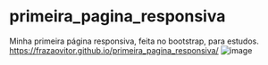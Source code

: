 # primeira_pagina_responsiva
Minha primeira página responsiva, feita no bootstrap, para estudos.<br>
https://frazaovitor.github.io/primeira_pagina_responsiva/
![image](https://user-images.githubusercontent.com/51264703/128523620-1f681b78-5e2f-4458-8f66-54f5409e56c8.png)
